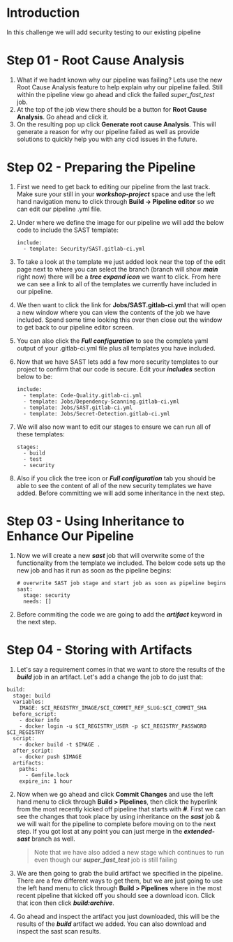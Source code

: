 # Introduction

In this challenge we will add security testing to our existing pipeline

# Step 01 - Root Cause Analysis

1. What if we hadnt known why our pipeline was failing? Lets use the new Root Cause Analysis feature to help explain why our pipeline failed. Still within the pipeline view go ahead and click the failed _super_fast_test_ job.
2. At the top of the job view there should be a button for **Root Cause Analysis**. Go ahead and click it.
3. On the resulting pop up click **Generate root cause Analysis**. This will generate a reason for why our pipeline failed as well as provide solutions to quickly help you with any cicd issues in the future.

# Step 02 - Preparing the Pipeline

1. First we need to get back to editing our pipeline from the last track. Make sure your still in your **_workshop-project_** space and use the left hand navigation menu to click through **Build -\> Pipeline editor** so we can edit our pipeline .yml file.
2. Under where we define the image for our pipeline we will add the below code to include the SAST template:

   ```plaintext
   include:
     - template: Security/SAST.gitlab-ci.yml
   ```
3. To take a look at the template we just added look near the top of the edit page next to where you can select the branch (branch will show **_main_** right now) there will be a **_tree expand icon_** we want to click. From here we can see a link to all of the templates we currently have included in our pipeline.
4. We then want to click the link for **Jobs/SAST.gitlab-ci.yml** that will open a new window where you can view the contents of the job we have included. Spend some time looking this over then close out the window to get back to our pipeline editor screen.
5. You can also click the **_Full configuration_** to see the complete yaml output of your .gitlab-ci.yml file plus all templates you have included.
6. Now that we have SAST lets add a few more security templates to our project to confirm that our code is secure. Edit your **_includes_** section below to be:

   ```plaintext
   include:
     - template: Code-Quality.gitlab-ci.yml
     - template: Jobs/Dependency-Scanning.gitlab-ci.yml
     - template: Jobs/SAST.gitlab-ci.yml
     - template: Jobs/Secret-Detection.gitlab-ci.yml
   ```
7. We will also now want to edit our stages to ensure we can run all of these templates:

   ```plaintext
   stages:
     - build
     - test
     - security
   ```

8. Also if you click the tree icon or **_Full configuration_** tab you should be able to see the content of all of the new security templates we have added. Before committing we will add some inheritance in the next step.

# Step 03 - Using Inheritance to Enhance Our Pipeline

1. Now we will create a new **_sast_** job that will overwrite some of the functionality from the template we included. The below code sets up the new job and has it run as soon as the pipeline begins:

   ```plaintext
   # overwrite SAST job stage and start job as soon as pipeline begins
   sast:
     stage: security
     needs: []
   ```
2. Before commiting the code we are going to add the **_artifact_** keyword in the next step.

# Step 04 - Storing with Artifacts

1. Let's say a requirement comes in that we want to store the results of the **_build_** job in an artifact. Let's add a change the job to do just that:

```plaintext
build:
  stage: build
  variables:
    IMAGE: $CI_REGISTRY_IMAGE/$CI_COMMIT_REF_SLUG:$CI_COMMIT_SHA
  before_script:
    - docker info
    - docker login -u $CI_REGISTRY_USER -p $CI_REGISTRY_PASSWORD $CI_REGISTRY
  script:
    - docker build -t $IMAGE .
  after_script:
    - docker push $IMAGE
  artifacts:
    paths:
      - Gemfile.lock
    expire_in: 1 hour
```
2. Now when we go ahead and click **Commit Changes** and use the left hand menu to click through **Build \> Pipelines**, then click the hyperlink from the most recently kicked off pipeline that starts with **<span dir="">_#_</span>**. First we can see the changes that took place by using inheritance on the **_sast_** job & we will wait for the pipeline to complete before moving on to the next step. If you got lost at any point you can just merge in the **_extended-sast_** branch as well.

   > Note that we have also added a new stage which continues to run even though our **_super_fast_test_** job is still failing
3. We are then going to grab the build artifact we specified in the pipeline. There are a few different ways to get them, but we are just going to use the left hand menu to click through **Build \> Pipelines** where in the most recent pipeline that kicked off you should see a download icon. Click that icon then click **_build:archive_**.
4. Go ahead and inspect the artifact you just downloaded, this will be the results of the **_build_** artifact we added. You can also download and inspect the sast scan results.
